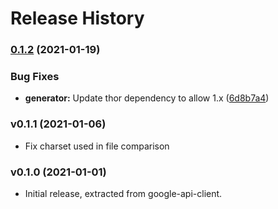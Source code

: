 # Release History

### [0.1.2](https://www.github.com/googleapis/google-api-ruby-client/compare/google-apis-generator/v0.1.1...v0.1.2) (2021-01-19)


### Bug Fixes

* **generator:** Update thor dependency to allow 1.x ([6d8b7a4](https://www.github.com/googleapis/google-api-ruby-client/commit/6d8b7a4a5fb7ad524aa5083beac7a67a248526fa))

### v0.1.1 (2021-01-06)

* Fix charset used in file comparison

### v0.1.0 (2021-01-01)

* Initial release, extracted from google-api-client.
